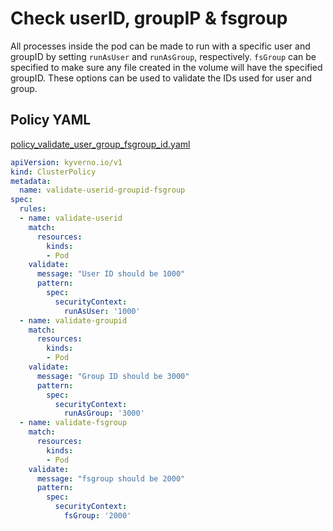 # Check userID, groupIP & fsgroup

All processes inside the pod can be made to run with a specific user and groupID by setting `runAsUser` and `runAsGroup`, respectively. `fsGroup` can be specified to make sure any file created in the volume will have the specified groupID. These options can be used to validate the IDs used for user and group.

## Policy YAML

[policy_validate_user_group_fsgroup_id.yaml](more/restrict_usergroup_fsgroup_id.yaml)

````yaml
apiVersion: kyverno.io/v1
kind: ClusterPolicy
metadata:
  name: validate-userid-groupid-fsgroup
spec:
  rules:
  - name: validate-userid
    match:
      resources:
        kinds:
        - Pod
    validate:
      message: "User ID should be 1000"
      pattern:
        spec:
          securityContext:
            runAsUser: '1000'
  - name: validate-groupid
    match:
      resources:
        kinds:
        - Pod
    validate:
      message: "Group ID should be 3000"
      pattern:
        spec:
          securityContext:
            runAsGroup: '3000'
  - name: validate-fsgroup
    match:
      resources:
        kinds:
        - Pod
    validate:
      message: "fsgroup should be 2000"
      pattern:
        spec:
          securityContext:
            fsGroup: '2000'
````
